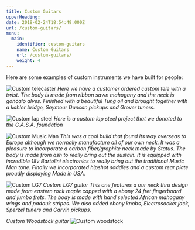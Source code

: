 ```yaml
---
title: Custom Guitars
upperHeading:
date: 2018-02-24T18:54:49.000Z
url: /custom-guitars/
menu:
  main:
    identifier: custom-guitars
    name: Custom Guitars
    url: /custom-guitars/
    weight: 4
---
```

Here are some examples of custom instruments we have built for people:

![Custom telecaster](/uploads/custom-telecaster.png)
_Here we have a customer ordered custom tele with a twist. The body is made from ribbon sawn mahogany and the neck is goncalo alves. Finished with a beautiful Tung oil and brought together with a kahler bridge, Seymour Duncan pickups and Grover tuners._

![Custom lap steel](/uploads/custom-lap-steel.png)
_Here is a custom lap steel project that we donated to the C.A.S.A. foundation_

![Custom Music Man](/uploads/custom-mm-bass.png)
_This was a cool build that found its way overseas to Europe although we normally manufacture all of our own neck. It was a pleasure to incorporate a carbon fiber/graphite neck made by Status. The body is made from ash to really bring out the sustain. It is equipped with incredible 18v Bartolini electronics to really bring out the traditional Music Man tone. Finally we incorporated hipshot saddles and a custom rear plate proudly displaying Made in USA._

![Custom LG7](/uploads/custom-lg7.png)
_Custom LG7 guitar This one features a our neck thru design made from eastern rock maple capped with a ebony 24 fret fingerboard and jumbo frets. The body is made with hand selected African mahogany wings and padauk stripes. We also added ebony knobs, Electrosocket jack, Sperzel tuners and Carvin pickups._

_Custom Woodstock guitar_
![Custom woodstock](/uploads/woodstock.jpg)
